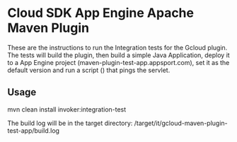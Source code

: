 
# Cloud SDK App Engine Apache Maven Plugin

These are the instructions to run the Integration tests for the Gcloud plugin. The tests will build the plugin, 
then build a simple Java Application, deploy it to a App Engine project (maven-plugin-test-app.appsport.com), 
set it as the default version and run a script () that pings the servlet.

## Usage

mvn clean install invoker:integration-test


The build log will be in the target directory: /target/it/gcloud-maven-plugin-test-app/build.log